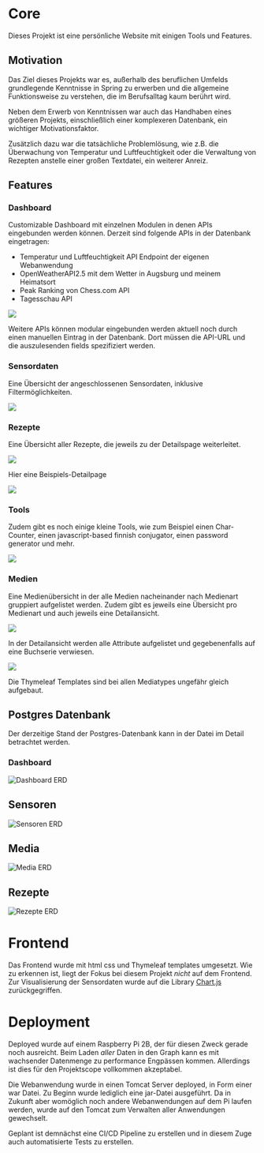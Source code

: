 # Core
Dieses Projekt ist eine persönliche Website mit einigen Tools und Features.

## Motivation
Das Ziel dieses Projekts war es, außerhalb des beruflichen Umfelds grundlegende Kenntnisse in Spring
zu erwerben und die allgemeine Funktionsweise zu verstehen, die im Berufsalltag kaum berührt wird.

Neben dem Erwerb von Kenntnissen war auch das Handhaben eines größeren Projekts, 
einschließlich einer komplexeren Datenbank, ein wichtiger Motivationsfaktor.

Zusätzlich dazu war die tatsächliche Problemlösung, wie z.B. die Überwachung von Temperatur und 
Luftfeuchtigkeit oder die Verwaltung von Rezepten anstelle einer großen Textdatei, ein weiterer Anreiz.

## Features
### Dashboard
Customizable Dashboard mit einzelnen Modulen in denen APIs eingebunden werden können.
Derzeit sind folgende APIs in der Datenbank eingetragen:
* Temperatur und Luftfeuchtigkeit API Endpoint der eigenen Webanwendung
* OpenWeatherAPI2.5 mit dem Wetter in Augsburg und meinem Heimatsort
* Peak Ranking von Chess.com API
* Tagesschau API

![](images/features_dashboard.png)

Weitere APIs können modular eingebunden werden aktuell noch durch einen manuellen Eintrag in der Datenbank. 
Dort müssen die API-URL und die auszulesenden fields spezifiziert werden.

### Sensordaten
Eine Übersicht der angeschlossenen Sensordaten, inklusive Filtermöglichkeiten.

![](images/features_sensordaten.png)

### Rezepte 
Eine Übersicht aller Rezepte, die jeweils zu der Detailspage weiterleitet.

![](images/features_rezepte_overview.png)

Hier eine Beispiels-Detailpage

![](images/features_recipe_details.png)

### Tools
Zudem gibt es noch einige kleine Tools, wie zum Beispiel einen Char-Counter, einen javascript-based finnish conjugator, einen password generator und mehr.

![](/images/tools_finnish.png)

### Medien
Eine Medienübersicht in der alle Medien nacheinander nach Medienart gruppiert aufgelistet werden. Zudem gibt es jeweils eine Übersicht pro Medienart und auch jeweils eine Detailansicht.

![](/images/media_bookseries.png)

In der Detailansicht werden alle Attribute aufgelistet und gegebenenfalls auf eine Buchserie verwiesen.

![](/images/features_bookdetails.png)

Die Thymeleaf Templates sind bei allen Mediatypes ungefähr gleich aufgebaut.

## Postgres Datenbank
Der derzeitige Stand der Postgres-Datenbank kann in der Datei [](/erd.erd) im Detail betrachtet werden.

### Dashboard

![Dashboard ERD](images/erd_dashboard.png)

## Sensoren

![Sensoren ERD](images/erd_sensoren.png)

## Media

![Media ERD](images/erd_media.png)

## Rezepte

![Rezepte ERD](images/erd_recipe.png)

# Frontend

Das Frontend wurde mit html css und Thymeleaf templates umgesetzt. Wie zu erkennen ist, liegt der Fokus bei diesem Projekt _nicht_ auf dem Frontend.
Zur Visualisierung der Sensordaten wurde auf die Library [Chart.js](https://www.chartjs.org/) zurückgegriffen.

# Deployment
Deployed wurde auf einem Raspberry Pi 2B, der für diesen Zweck gerade noch ausreicht. 
Beim Laden _aller_ Daten in den Graph kann es mit wachsender Datenmenge zu performance Engpässen kommen. 
Allerdings ist dies für den Projektscope vollkommen akzeptabel.

Die Webanwendung wurde in einen Tomcat Server deployed, in Form einer war Datei. 
Zu Beginn wurde lediglich eine jar-Datei ausgeführt. Da in Zukunft aber womöglich noch andere Webanwendungen auf dem Pi laufen werden, wurde auf den Tomcat zum Verwalten aller Anwendungen gewechselt.

Geplant ist demnächst eine CI/CD Pipeline zu erstellen und in diesem Zuge auch automatisierte Tests zu erstellen.

